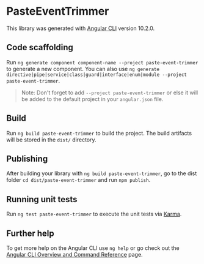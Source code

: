 # PasteEventTrimmer

This library was generated with [Angular CLI](https://github.com/angular/angular-cli) version 10.2.0.

## Code scaffolding

Run `ng generate component component-name --project paste-event-trimmer` to generate a new component. You can also use `ng generate directive|pipe|service|class|guard|interface|enum|module --project paste-event-trimmer`.
> Note: Don't forget to add `--project paste-event-trimmer` or else it will be added to the default project in your `angular.json` file. 

## Build

Run `ng build paste-event-trimmer` to build the project. The build artifacts will be stored in the `dist/` directory.

## Publishing

After building your library with `ng build paste-event-trimmer`, go to the dist folder `cd dist/paste-event-trimmer` and run `npm publish`.

## Running unit tests

Run `ng test paste-event-trimmer` to execute the unit tests via [Karma](https://karma-runner.github.io).

## Further help

To get more help on the Angular CLI use `ng help` or go check out the [Angular CLI Overview and Command Reference](https://angular.io/cli) page.

